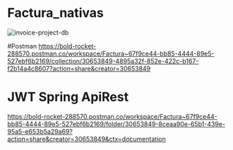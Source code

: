 # Factura_nativas
![invoice-project-db](https://github.com/Wilson8jsn/Factura_nativas/assets/115800617/3b9676a4-778a-4fdb-9709-a187129ba7a3)

#Postman
https://bold-rocket-288570.postman.co/workspace/Factura~67f9ce44-bb85-4444-89e5-527ebf6b2169/collection/30653849-4895a32f-852e-422c-b167-f2b14a4c8607?action=share&creator=30653849

# JWT Spring ApiRest
https://bold-rocket-288570.postman.co/workspace/Factura~67f9ce44-bb85-4444-89e5-527ebf6b2169/folder/30653849-8ceaa90e-65b1-439e-95a5-e653b5a29a69?action=share&creator=30653849&ctx=documentation
